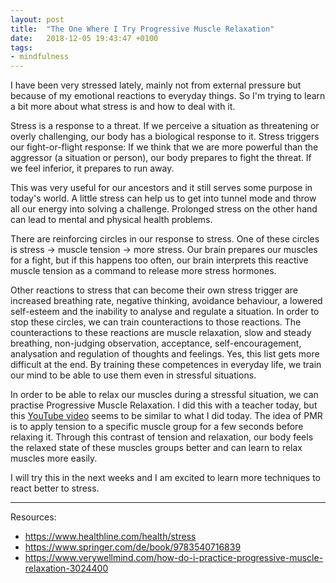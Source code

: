 ```yaml
---
layout: post
title:  "The One Where I Try Progressive Muscle Relaxation"
date:   2018-12-05 19:43:47 +0100
tags: 
- mindfulness
---
```


I have been very stressed lately, mainly not from external pressure but because of my emotional reactions to everyday things. So I'm trying to learn a bit more about what stress is and how to deal with it.

Stress is a response to a threat. If we perceive a situation as threatening or overly challenging, our body has a biological response to it. Stress triggers our fight-or-flight response: If we think that we are more powerful than the aggressor (a situation or person), our body prepares to fight the threat. If we feel inferior, it prepares to run away.

This was very useful for our ancestors and it still serves some purpose in today's world. A little stress can help us to get into tunnel mode and throw all our energy into solving a challenge. Prolonged stress on the other hand can lead to mental and physical health problems.

There are reinforcing circles in our response to stress. One of these circles is stress -> muscle tension -> more stress. Our brain prepares our muscles for a fight, but if this happens too often, our brain interprets this reactive muscle tension as a command to release more stress hormones.

Other reactions to stress that can become their own stress trigger are increased breathing rate, negative thinking, avoidance behaviour, a lowered self-esteem and the inability to analyse and regulate a situation. In order to stop these circles, we can train counteractions to those reactions. The counteractions to these reactions are muscle relaxation, slow and steady breathing, non-judging observation, acceptance, self-encouragement, analysation and regulation of thoughts and feelings. Yes, this list gets more difficult at the end. By training these competences in everyday life, we train our mind to be able to use them even in stressful situations.

In order to be able to relax our muscles during a stressful situation, we can practise Progressive Muscle Relaxation. I did this with a teacher today, but this [YouTube video](https://www.youtube.com/watch?v=86HUcX8ZtAk) seems to be similar to what I did today. The idea of PMR is to apply tension to a specific muscle group for a few seconds before relaxing it. Through this contrast of tension and relaxation, our body feels the relaxed state of these muscles groups better and can learn to relax muscles more easily.

I will try this in the next weeks and I am excited to learn more techniques to react better to stress.

---

Resources:
- <https://www.healthline.com/health/stress>
- <https://www.springer.com/de/book/9783540716839>
- <https://www.verywellmind.com/how-do-i-practice-progressive-muscle-relaxation-3024400>